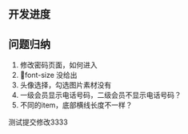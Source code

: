 ## 开发进度


## 问题归纳
1. 修改密码页面，如何进入
2. font-size 没给出
3. 头像选择，勾选图片素材没有
4. 一级会员显示电话号码，二级会员不显示电话号码？
5. 不同的item，底部横线长度不一样？

测试提交修改3333
